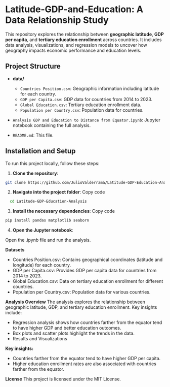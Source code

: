 # Latitude-GDP-and-Education: A Data Relationship Study

This repository explores the relationship between **geographic latitude**, **GDP per capita**, and **tertiary education enrollment** across countries. It includes data analysis, visualizations, and regression models to uncover how geography impacts economic performance and education levels.

## Project Structure

- **data/**
  - `Countries Position.csv`: Geographic information including latitude for each country.
  - `GDP per Capita.csv`: GDP data for countries from 2014 to 2023.
  - `Global Education.csv`: Tertiary education enrollment data.
  - `Population per Country.csv`: Population data for countries.
  
- `Analysis GDP and Education to Distance from Equator.ipynb`: Jupyter notebook containing the full analysis.
- `README.md`: This file.

## Installation and Setup

To run this project locally, follow these steps:

1. **Clone the repository**:
 ```bash
 git clone https://github.com/JulioValderrama/Latitude-GDP-Education-Analysis.git
```

2. **Navigate into the project folder**:
Copy code
```bash
  cd Latitude-GDP-Education-Analysis
```

3. **Install the necessary dependencies**:
Copy code
```bash
pip install pandas matplotlib seaborn
```

4. **Open the Jupyter notebook**:

Open the .ipynb file and run the analysis.

**Datasets**
- Countries Position.csv: Contains geographical coordinates (latitude and longitude) for each country.
- GDP per Capita.csv: Provides GDP per capita data for countries from 2014 to 2023.
- Global Education.csv: Data on tertiary education enrollment for different countries.
- Population per Country.csv: Population data for various countries.
  
**Analysis Overview**
The analysis explores the relationship between geographic latitude, GDP, and tertiary education enrollment. Key insights include:
- Regression analysis shows how countries farther from the equator tend to have higher GDP and better education outcomes.
- Box plots and scatter plots highlight the trends in the data.
- Results and Visualizations
  
**Key insights:**
- Countries farther from the equator tend to have higher GDP per capita.
- Higher education enrollment rates are also associated with countries farther from the equator.
  
**License**
This project is licensed under the MIT License.
